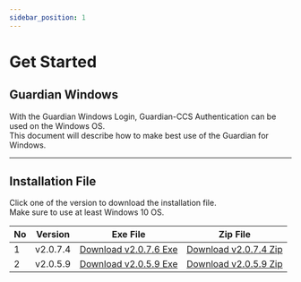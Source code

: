 ```yaml
---
sidebar_position: 1
---
```

# Get Started

## Guardian Windows
With the Guardian Windows Login, Guardian-CCS Authentication can be used on the Windows OS.  
This document will describe how to make best use of the Guardian for Windows.

---

## Installation File

Click one of the version to download the installation file.   
Make sure to use at least Windows 10 OS.   

|No|Version|Exe File|Zip File|
|---|---|---|---|
|1|v2.0.7.4|[Download v2.0.7.6 Exe](https://updates.fnsvalue.co.kr/GFW/Installer/Guardian_Setup_v2.0.5.9.exe)| [Download v2.0.7.4 Zip](https://updates.fnsvalue.co.kr/GFW/Installer/Guardian_Setup_v2.0.5.9.zip)|
|2|v2.0.5.9|[Download v2.0.5.9 Exe](https://updates.fnsvalue.co.kr/GFW/Installer/Guardian_Setup_v2.0.7.4.exe)| [Download v2.0.5.9 Zip](https://updates.fnsvalue.co.kr/GFW/Installer/Guardian_Setup_v2.0.7.4.exe)|
